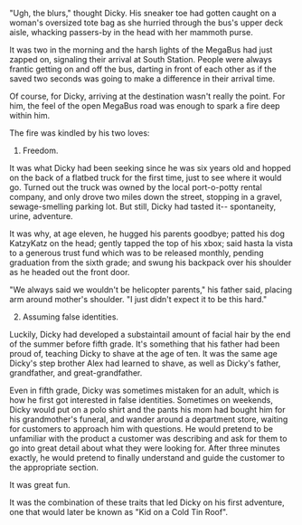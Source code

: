 "Ugh, the blurs," thought Dicky. His sneaker toe had gotten caught on a woman's oversized tote bag as she hurried through the bus's upper deck aisle, whacking passers-by in the head with her mammoth purse.

It was two in the morning and the harsh lights of the MegaBus had just zapped on, signaling their arrival at South Station. People were always frantic getting on and off the bus, darting in front of each other as if the saved two seconds was going to make a difference in their arrival time.

Of course, for Dicky, arriving at the destination wasn't really the point. For him, the feel of the open MegaBus road was enough to spark a fire deep within him.

The fire was kindled by his two loves:

 1. Freedom. 
 
It was what Dicky had been seeking since he was six years old and hopped on the back of a flatbed truck for the     first  time, just to see where it would go. Turned out the truck was owned by the local port-o-potty rental company, and only       drove two miles down the street, stopping in a gravel, sewage-smelling parking lot. But still, Dicky had tasted it--         spontaneity, urine, adventure.

It was why, at age eleven, he hugged his parents goodbye; patted his dog KatzyKatz on the head; gently tapped the top of his xbox; said hasta la vista to a generous trust fund which was to be released monthly, pending graduation from the sixth    grade; and swung his backpack over his shoulder as he headed out the front door.

"We always said we wouldn't be helicopter parents," his father said, placing arm around mother's shoulder. "I just didn't  expect it to be this hard."

 2. Assuming false identities. 
 
Luckily, Dicky had developed a substaintail amount of facial hair by the end of the summer before fifth grade. It's    something that his father had been proud of, teaching Dicky to shave at the age of ten. It was the same age Dicky's step brother Alex had learned to shave, as well as Dicky's father, grandfather, and great-grandfather. 
  
Even in fifth grade, Dicky was sometimes mistaken for an adult, which is how he first got interested in false identities.  Sometimes on weekends, Dicky would put on a polo shirt and the pants his mom had bought him for his grandmother's funeral,  and wander around a department store, waiting for customers to approach him with questions. He would pretend to be         unfamiliar with the product a customer was describing and ask for them to go into great detail about what they were looking  for. After three minutes exactly, he would pretend to finally understand and guide the customer to the appropriate section.
  
 It was great fun.

  

It was the combination of these traits that led Dicky on his first adventure, one that would later be known as "Kid on a Cold Tin Roof". 
